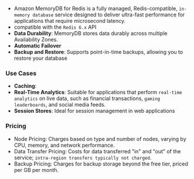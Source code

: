 - Amazon MemoryDB for Redis is a fully managed, Redis-compatible, `in-memory database` service designed to deliver ultra-fast performance for applications that require microsecond latency.
- compatible with the `Redis 6.x` API
- **Data Durability**: MemoryDB stores data durably across multiple Availability Zones.
- **Automatic Failover** 
- **Backup and Restore**: Supports point-in-time backups, allowing you to restore your database

### Use Cases
- **Caching**:
- **Real-Time Analytics**: Suitable for applications that perform `real-time analytics` on live data, such as financial transactions, `gaming leaderboards`, and social media feeds.
- **Session Stores**: Ideal for session management in web applications

### Pricing
- Node Pricing: Charges based on type and number of nodes, varying by CPU, memory, and network performance.
- Data Transfer Pricing: Costs for data transferred "in" and "out" of the service; `intra-region transfers typically not charged`.
- Backup Pricing: Charges for backup storage beyond the free tier, priced per GB per month.